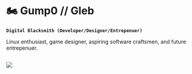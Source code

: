 # 🏍️ Gump0 // Gleb

**`Digital Blacksmith (Developer/Designer/Entrepenuer)`**

Linux enthusiast, game designer, aspiring software craftsmen, and future entrepenuer.

![](https://media4.giphy.com/media/v1.Y2lkPTc5MGI3NjExdW16c292eDFqeHI4ZzV5M2l6bTU0dDdkNnpybTBydDZrdzU5M3N3bCZlcD12MV9pbnRlcm5hbF9naWZfYnlfaWQmY3Q9Zw/GYtblmdLnemlO/giphy.gif)
---

<!---
Gump0/Gump0 is a ✨ special ✨ repository because its `README.md` (this file) appears on your GitHub profile.
You can click the Preview link to take a look at your changes.
--->
